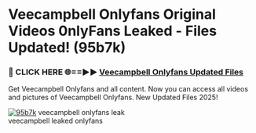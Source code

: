 # Veecampbell Onlyfans Original Videos 0nlyFans Leaked - Files Updated! (95b7k)

<h3>🔴 CLICK HERE 🌐==►► <a href="https://tinyurl.com/x26r9saj" rel="nofollow">Veecampbell Onlyfans Updated Files</a></h3>

Get Veecampbell Onlyfans and all content. Now you can access all videos and pictures of Veecampbell Onlyfans. New Updated Files 2025!

[![95b7k](https://i.imgur.com/LkgZPqh.gif)](https://tinyurl.com/x26r9saj)
veecampbell onlyfans leak<br>
veecampbell leaked onlyfans